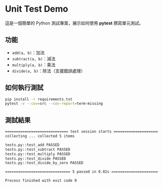 # Unit Test Demo

這是一個簡單的 Python 測試專案，展示如何使用 **pytest** 撰寫單元測試。

## 功能
- `add(a, b)`：加法
- `subtract(a, b)`：減法
- `multiply(a, b)`：乘法
- `divide(a, b)`：除法（支援錯誤處理）

## 如何執行測試
```bash
pip install -r requirements.txt
pytest -v --cov=src --cov-report=term-missing   
```
## 測試結果
```bash
============================= test session starts =============================
collecting ... collected 5 items

tests.py::test_add PASSED                                                [ 20%]
tests.py::test_subtract PASSED                                           [ 40%]
tests.py::test_multiply PASSED                                           [ 60%]
tests.py::test_divide PASSED                                             [ 80%]
tests.py::test_divide_by_zero PASSED                                     [100%]

============================== 5 passed in 0.02s ==============================

Process finished with exit code 0
```
